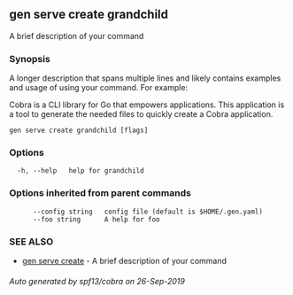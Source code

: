 ## gen serve create grandchild

A brief description of your command

### Synopsis

A longer description that spans multiple lines and likely contains examples
and usage of using your command. For example:

Cobra is a CLI library for Go that empowers applications.
This application is a tool to generate the needed files
to quickly create a Cobra application.

```
gen serve create grandchild [flags]
```

### Options

```
  -h, --help   help for grandchild
```

### Options inherited from parent commands

```
      --config string   config file (default is $HOME/.gen.yaml)
      --foo string      A help for foo
```

### SEE ALSO

* [gen serve create](gen_serve_create.md)	 - A brief description of your command

###### Auto generated by spf13/cobra on 26-Sep-2019
